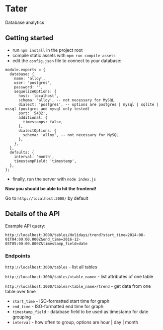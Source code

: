 # Tater
Database analytics

## Getting started
- run `npm install` in the project root
- compile static assets with `npm run compile-assets`
- edit the `config.json` file to connect to your database:
```
module.exports = {
  database: {
    name: 'alloy',
    user: 'postgres',
    password: '',
    sequelizeOptions: {
      host: 'localhost',
      schema: 'alloy', -- not necessary for MySQL
      dialect: 'postgres', -- options are postgres | mysql | sqlite | mssql (postgres and mysql only tested)
      port: '5432',
      additional: {
        timestamps: false,
      },
      dialectOptions: {
        schema: 'alloy', -- not necessary for MySQL
      },
    },
  },
  defaults: {
    interval: 'month',
    timestampField: 'timestamp',
  },
};

```
- finally, run the server with `node index.js`

**Now you should be able to hit the frontend!**

Go to `http://localhost:3000/` by default

## Details of the API
Example API query:

`http://localhost:3000/tables/Holidays/trend?start_time=2014-08-01T04:00:00.000Z&end_time=2016-12-05T05:00:00.000Z&timestamp_field=date`

### Endpoints
`http://localhost:3000/tables` - list all tables

`http://localhost:3000/tables/<table_name>` - list attributes of one table

`http://localhost:3000/tables/<table_name>/trend` - get data from one table over time
- `start_time` - ISO-formatted start time for graph
- `end_time` - ISO-formatted end time for graph
- `timestamp_field` - database field to be used as timestamp for date grouping
- `interval` - how often to group, options are hour | day | month
